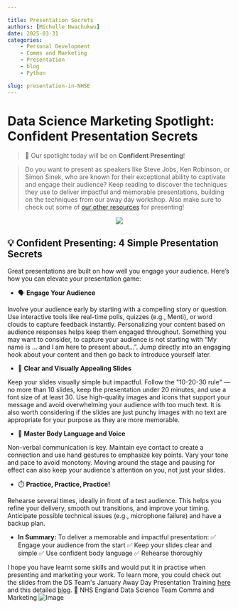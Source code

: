 ```yaml
---

title: Presentation Secrets
authors: [Michelle Nwachukwu]
date: 2025-03-31
categories: 
    - Personal Development
    - Comms and Marketing
    - Presentation
    - blog
    - Python

slug: presentation-in-NHSE
---
```



# Data Science Marketing Spotlight: Confident Presentation Secrets
 
>📢 Our spotlight today will be on **Confident Presenting**!

>Do you want to present as speakers like Steve Jobs, Ken Robinson, or Simon Sinek, who are known for their exceptional ability to captivate and engage their audience? Keep reading to discover the techniques they use to deliver impactful and memorable presentations, building on the techniques from our away day workshop. Also make sure to check out some of [our other resources](https://github.com/user-attachments/files/19533717/C.M_.Presentation.Guide-v28-20250331_111607.pdf) for presenting!

<!-- more -->
 
<p align="center">
<img src="https://github.com/user-attachments/assets/89ebebb9-8819-441d-8576-1f9ef61a25f0" />
</p>
 
## 💡 **Confident Presenting: 4 Simple Presentation Secrets**
Great presentations are built on how well you engage your audience. Here’s how you can elevate your presentation game:

 
- 🗣️ **Engage Your Audience**
 
Involve your audience early by starting with a compelling story or question. Use interactive tools like real-time polls, quizzes (e.g., Menti), or word clouds to capture feedback instantly. Personalizing your content based on audience responses helps keep them engaged throughout. Something you may want to consider, to capture your audience is not starting with “My name is ... and I am here to present about...”. Jump directly into an engaging hook about your content and then go back to introduce yourself later. 
- 🎨 **Clear and Visually Appealing Slides**
 
Keep your slides visually simple but impactful. Follow the "10-20-30 rule" — no more than 10 slides, keep the presentation under 20 minutes, and use a font size of at least 30. Use high-quality images and icons that support your message and avoid overwhelming your audience with too much text. It is also worth considering if the slides are just punchy images with no text are appropriate for your purpose as they are more memorable. 
- 💪 **Master Body Language and Voice**
 
Non-verbal communication is key. Maintain eye contact to create a connection and use hand gestures to emphasize key points. Vary your tone and pace to avoid monotony. Moving around the stage and pausing for effect can also keep your audience's attention on you, not just your slides. 
- ⏱️ **Practice, Practice, Practice!**
 
Rehearse several times, ideally in front of a test audience. This helps you refine your delivery, smooth out transitions, and improve your timing. Anticipate possible technical issues (e.g., microphone failure) and have a backup plan.
- **In Summary:**
To deliver a memorable and impactful presentation:
✅ Engage your audience from the start
✅ Keep your slides clear and simple
✅ Use confident body language
✅ Rehearse thoroughly
 
I hope you have learnt some skills and would put it in practise when presenting and marketing your work.  To learn more, you could check out the slides from the DS Team's January Away Day Presentation Training [here](https://github.com/user-attachments/files/19533761/presentation-training.1.pptx) and this detailed [blog](https://pickanevent.com/presentation-skills/).
📢 NHS England Data Science Team Comms and Marketing
![Image](https://github.com/user-attachments/assets/10a4aa9e-9321-40bf-a5b6-2a229466e6de)

